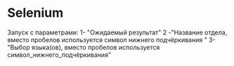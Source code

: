 # Selenium
Запуск с параметрами: 1- "Ожидаемый результат" 2 -"Название отдела, вместо пробелов используется символ нижнего подчёркивания " 3-"Выбор языка(ов), вместо пробелов используется символ_нижнего_подчёркивания"
